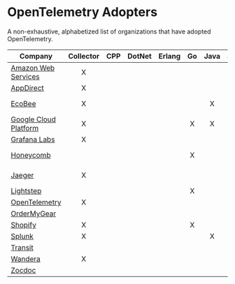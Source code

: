 # OpenTelemetry Adopters

A non-exhaustive, alphabetized list of organizations that have adopted OpenTelemetry.

| Company                                           | Collector | CPP  | DotNet | Erlang | Go   | Java | JS   | Python | PHP   | Ruby | Rust | Swift | Notes                                                                                                               |
| ------------------------------------------------  | :-------: | :--: | :----: | :----: | :--: | :--: | :--: | :----: | :---: | :--: | :--: | :---: | :-----------------------------------------------------------------------------------------------------------------: |
| [Amazon Web Services](https://aws.amazon.com/)    | X         |      |        |        |      |      |      |        |       |      |      |       | [website](https://aws.amazon.com/otel/)                                                                             |
| [AppDirect](https://www.appdirect.com/)           | X         |      |        |        |      |      |      |        |       |      |      |       |                                                                                                                     |
| [EcoBee](https://www.ecobee.com/)                 | X         |      |        |        |      | X    |      |        |       |      |      |       | [blog post](https://www.honeycomb.io/blog/bees-working-together-how-ecobees-engineers-adopted-honeycomb/)           |
| [Google Cloud Platform](https://cloud.google.com) | X         |      |        |        | X    | X    | X    | X      |       |      |      |       |                                                                                                                     |
| [Grafana Labs](https://grafana.com/)              | X         |      |        |        |      |      |      |        |       |      |      |       |                                                                                                                     |
| [Honeycomb](honeycomb.io)                         |           |      |        |        | X    |      |      |        |       |      |      |       | [blog post](https://www.honeycomb.io/blog/interview-with-honeycomb-engineer-chris-toshok-dogfooding-opentelemetry/) |
| [Jaeger](https://jaegertracing.io)                | X         |      |        |        |      |      |      |        |       |      |      |       | [blog post](https://medium.com/jaegertracing/jaeger-embraces-opentelemetry-collector-90a545cbc24)                   |
| [Lightstep](https://lightstep.com)                |           |      |        |        | X    |      | X    |        |       |      |      |       |                                                                                                                     |
| [OpenTelemetry](https://opentelemetry.io)         | X         |      |        |        |      |      | X    |        |       |      |      |       |                                                                                                                     |
| [OrderMyGear](https://www.ordermygear.com/)       |           |      |        |        |      |      |      |        |       |      |      |       |                                                                                                                     |
| [Shopify](https://www.shopify.com/)               | X         |      |        |        | X    |      |      |        |       | X    |      |       |                                                                                                                     |
| [Splunk](https://www.splunk.com/)                 | X         |      |        |        |      | X    | X    |        |       |      |      |       |                                                                                                                     |
| [Transit](https://transitapp.com/)                |           |      |        |        |      |      |      |        |       |      |      |       |                                                                                                                     |
| [Wandera](https://www.wandera.com/)               | X         |      |        |        |      |      |      |        |       |      |      |       |                                                                                                                     |
| [Zocdoc](https://www.zocdoc.com/)                 |           |      |        |        |      |      |      |        |       |      |      |       |                                                                                                                     |
